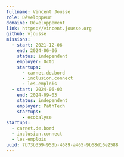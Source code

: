 ```yaml
---
fullname: Vincent Jousse
role: Développeur
domaine: Développement
link: https://vincent.jousse.org
github: vjousse
missions:
  - start: 2021-12-06
    end: 2024-06-06
    status: independent
    employer: Octo
    startups:
      - carnet.de.bord
      - inclusion.connect
      - les-emplois
  - start: 2024-06-03
    end: 2024-09-03
    status: independent
    employer: PathTech
    startups:
      - ecobalyse
startups:
  - carnet.de.bord
  - inclusion.connect
  - les-emplois
uuid: 7b73b359-953b-4689-a465-9b68d16e2588
---
```

